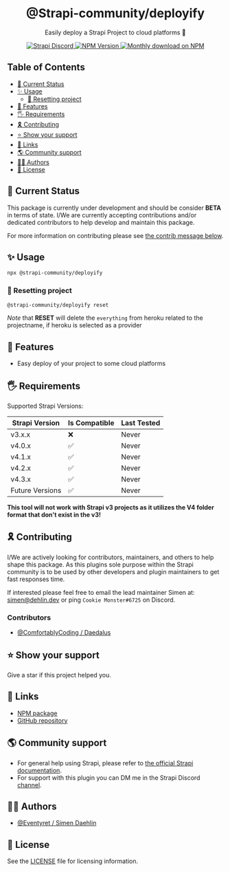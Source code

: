 <div align="center">
<h1>@Strapi-community/deployify</h1>
	
<p style="margin-top: 0;">Easily deploy a Strapi Project to cloud platforms 🚀</p>
	
<p>
  <a href="https://discord.strapi.io">
    <img src="https://img.shields.io/discord/811989166782021633?color=blue&label=strapi-discord" alt="Strapi Discord">
  </a>
  <a href="https://www.npmjs.org/package/@strapi-community/deployify">
    <img src="https://img.shields.io/npm/v/@strapi-community/deployify/latest.svg" alt="NPM Version" />
  </a>
  <a href="https://www.npmjs.org/package/@strapi-community/deployify">
    <img src="https://img.shields.io/npm/dm/@strapi-community/deployify" alt="Monthly download on NPM" />
  </a>
</p>
</div>

## Table of Contents <!-- omit in toc -->

- [🚦 Current Status](#---current-status)
- [✨ Usage](#--usage)
  - [🧹 Resetting project](#---resetting-project)
- [🚀 Features](#---features)
- [🖐 Requirements](#---requirements)
- [🎗 Contributing](#---contributing)
- [⭐️ Show your support](#---show-your-support)
- [🔗 Links](#---links)
- [🌎 Community support](#---community-support)
- [🙋‍♀️ Authors](#------authors)
- [🔖 License](#---license)

## 🚦 Current Status

This package is currently under development and should be consider **BETA** in terms of state. I/We are currently accepting contributions and/or dedicated contributors to help develop and maintain this package.

For more information on contributing please see [the contrib message below](#contributing).

## ✨ Usage

```bash
npx @strapi-community/deployify
```

### 🧹 Resetting project

```bash
@strapi-community/deployify reset
```

_Note_ that **RESET** will delete the `everything` from heroku related to the projectname, if heroku is selected as a provider

## 🚀 Features

- Easy deploy of your project to some cloud platforms

## 🖐 Requirements

Supported Strapi Versions:

| Strapi Version  | Is Compatible | Last Tested |
| --------------- | ------------- | ----------- |
| v3.x.x          | ❌            | Never       |
| v4.0.x          | ✅            | Never       |
| v4.1.x          | ✅            | Never       |
| v4.2.x          | ✅            | Never       |
| v4.3.x          | ✅            | Never       |
| Future Versions | ✅            | Never       |

**This tool will not work with Strapi v3 projects as it utilizes the V4 folder format that don't exist in the v3!**

## 🎗 Contributing

I/We are actively looking for contributors, maintainers, and others to help shape this package. As this plugins sole purpose within the Strapi community is to be used by other developers and plugin maintainers to get fast responses time.

If interested please feel free to email the lead maintainer Simen at: simen@dehlin.dev or ping `Cookie Monster#6725` on Discord.

### Contributors

- [@ComfortablyCoding / Daedalus](https://github.com/ComfortablyCoding)

## ⭐️ Show your support

Give a star if this project helped you.

## 🔗 Links

- [NPM package](https://www.npmjs.com/package/@strapi-community/deployify)
- [GitHub repository](https://github.com/strapi-community/strapi-tool-deployify)

## 🌎 Community support

- For general help using Strapi, please refer to [the official Strapi documentation](https://strapi.io/documentation/).
- For support with this plugin you can DM me in the Strapi Discord [channel](https://discord.strapi.io/).

## 🙋‍♀️ Authors

- [@Eventyret / Simen Daehlin](https://github.com/Eventyret)

## 🔖 License

See the [LICENSE](./LICENSE.md) file for licensing information.
